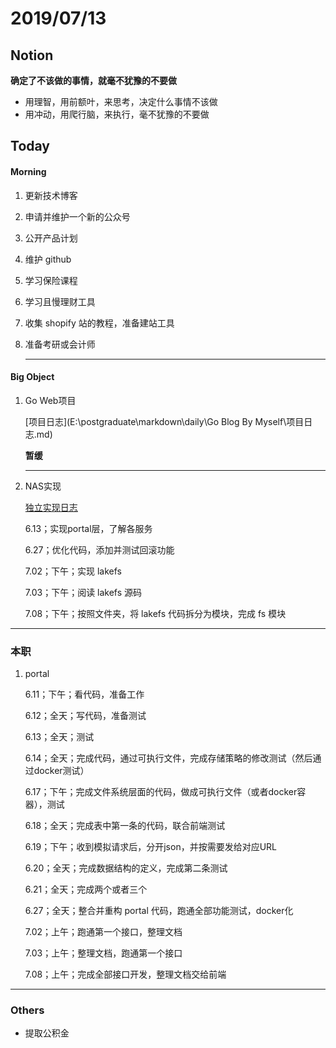 # 2019/07/13

## Notion

**确定了不该做的事情，就毫不犹豫的不要做**

+ 用理智，用前额叶，来思考，决定什么事情不该做
+ 用冲动，用爬行脑，来执行，毫不犹豫的不要做

## Today

#### Morning

1. 更新技术博客

2. 申请并维护一个新的公众号

3. 公开产品计划

4. 维护 github

5. 学习保险课程

6. 学习且慢理财工具

7. 收集 shopify 站的教程，准备建站工具

8. 准备考研或会计师

   ---

#### Big Object

1. Go Web项目

   [项目日志](E:\postgraduate\markdown\daily\Go Blog By Myself\项目日志.md)

   **暂缓**

   ---

2. NAS实现

   [独立实现日志](E:\postgraduate\markdown\daily\lakefs\lakefs独立实现计划.md)

   6.13；实现portal层，了解各服务

   6.27；优化代码，添加并测试回滚功能

   7.02；下午；实现 lakefs

   7.03；下午；阅读 lakefs 源码

   7.08；下午；按照文件夹，将 lakefs 代码拆分为模块，完成 fs 模块

---



### 本职

1. portal 

   6.11；下午；看代码，准备工作

   6.12；全天；写代码，准备测试

   6.13；全天；测试

   6.14；全天；完成代码，通过可执行文件，完成存储策略的修改测试（然后通过docker测试）

   6.17；下午；完成文件系统层面的代码，做成可执行文件（或者docker容器），测试

   6.18；全天；完成表中第一条的代码，联合前端测试

   6.19；下午；收到模拟请求后，分开json，并按需要发给对应URL

   6.20；全天；完成数据结构的定义，完成第二条测试

   6.21；全天；完成两个或者三个

   6.27；全天；整合并重构 portal 代码，跑通全部功能测试，docker化

   7.02；上午；跑通第一个接口，整理文档

   7.03；上午；整理文档，跑通第一个接口

   7.08；上午；完成全部接口开发，整理文档交给前端

   


---



### Others

- 提取公积金 